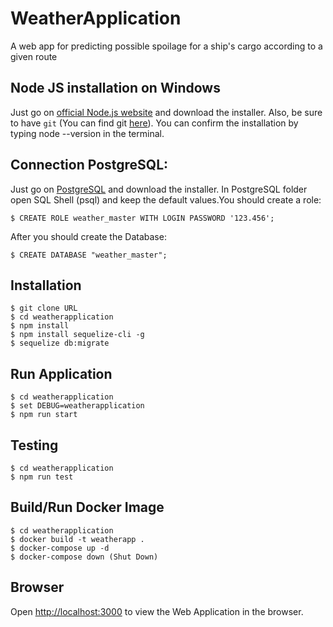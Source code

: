 # WeatherApplication

A web app for predicting possible spoilage for a ship's cargo according to a given route

## Node JS installation on Windows

Just go on [official Node.js website](https://nodejs.org/) and download the installer.
Also, be sure to have `git` (You can find git [here](https://git-scm.com/)).
You can confirm the installation by typing node --version in the terminal.

## Connection PostgreSQL:
   Just go on [PostgreSQL](https://www.enterprisedb.com/downloads/postgres-postgresql-downloads) and download the installer.
   In PostgreSQL folder open SQL Shell (psql) and keep the default values.You should create a role:
   ```
   $ CREATE ROLE weather_master WITH LOGIN PASSWORD '123.456';
   ```
   After you should create the Database:
   ```
   $ CREATE DATABASE "weather_master";
   ```
## Installation
    $ git clone URL
    $ cd weatherapplication
    $ npm install
    $ npm install sequelize-cli -g
    $ sequelize db:migrate 
## Run Application
    $ cd weatherapplication
    $ set DEBUG=weatherapplication
    $ npm run start
## Testing
    $ cd weatherapplication
    $ npm run test
## Build/Run Docker Image
    $ cd weatherapplication
    $ docker build -t weatherapp .
    $ docker-compose up -d
    $ docker-compose down (Shut Down)
## Browser  

Open [http://localhost:3000](http://localhost:3000) to view the Web Application in the browser.

